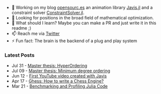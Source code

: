 - 🔭 Working on my blog [opensourc.es](https://opensourc.es) an animation library [Javis.jl](https://github.com/Wikunia/Javis.jl) and a constraint solver [ConstraintSolver.jl](https://github.com/Wikunia/ConstraintSolver.jl).
- 👀 Looking for positions in the broad field of mathematical optimization.
- 🌱 What should I learn? Maybe you can make a PR and just write it in this readme ;)
- 📫 Reach me via [Twitter](https://twitter.com/Wikunia_de)
- ⚡ Fun fact: The brain is the backend of a plug and play system 

### Latest Posts
<!-- feed start -->
- Jul 31 - [
      Master thesis: HyperOrdering  
  ]( https://opensourc.es/blog/2021-07-31-master-thesis-hyperordering/index.html )
- Jul 09 - [
      Master thesis: Minimum degree ordering  
  ]( https://opensourc.es/blog/2021-07-09-master-thesis-minimum-degree-ordering/index.html )
- Jun 12 - [
      First YouTube video created with Javis  
  ]( https://opensourc.es/blog/2021-06-12-first-javis-video/index.html )
- Apr 17 - [
      Ghess: How to write a Chess Engine?  
  ]( https://opensourc.es/blog/2021-04-17-ghess-how-to-write-a-chess-engine/index.html )
- Mar 21 - [
      Benchmarking and Profiling Julia Code  
  ]( https://opensourc.es/blog/2021-03-21-benchmarking-and-profiling-julia-code/index.html )
<!-- feed end -->